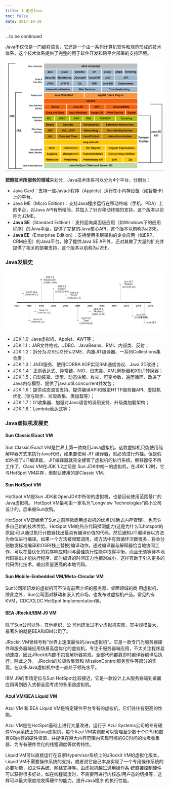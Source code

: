 ```yaml
---
title: 1 走进Java
toc: false
date: 2017-10-30
---
```


...to be continued



Java不仅仅是一门编程语言，它还是一个由一系列计算机软件和规范形成的技术体系，这个技术体系提供了完整的用于软件开发和跨平台部署的支持环境。

![Java技术体系](figures/Java%E6%8A%80%E6%9C%AF%E4%BD%93%E7%B3%BB.png)


**按照技术所服务的领域**来划分，Java技术体系可以分为4个平台，分别为：

* Java Card：支持一些Java小程序（Applets）运行在小内存设备（如智能卡）上的平台。
* Java ME（Micro Edition）：支持Java程序运行在移动终端（手机、PDA）上的平台，对Java API有所精简，并加入了针对移动终端的支持，这个版本以前称为J2ME。
* **Java SE**（Standard Edition）：支持面向桌面级应用（如Windows下的应用程序）的Java平台，提供了完整的Java核心API，这个版本以前称为J2SE。
* **Java EE**（Enterprise Edition）：支持使用多层架构的企业应用（如ERP、CRM应用）的Java平台，除了提供Java SE API外，还对其做了大量的扩充并提供了相关的部署支持，这个版本以前称为J2EE。

### Java发展史

![](figures/15346387498727.png)

* JDK 1.0: Java虚拟机、Applet、AWT等；
* JDK 1.1：JAR文件格式、JDBC、JavaBeans、RMI、内部类、反射；
* JDK 1.2：拆分为J2SE/J2EE/J2ME、内置JIT编译器、一系列Collections集合类；
* JDK 1.3：JNDI服务、使用CORBA IIOP实现RMI通信协议、Java 2D改进；
* JDK 1.4：正则表达式、异常链、NIO、日志类、XML解析器和XSLT转换器；
* JDK 1.5：自动装箱、泛型、动态注解、枚举、可变参数、遍历循环、改进了Java内存模型、提供了java.util.concurrent并发包；
* JDK 1.6：提供动态语言支持、提供编译API和微型HTTP服务器API、虚拟机优化（锁与同步、垃圾收集、类加载等）；
* JDK 1.7：G1收集器、加强对Java语言的调用支持、升级类加载架构；
* JDK 1.8：Lambda表达式等；


### Java虚拟机发展史
#### Sun Classic/Exact VM

Sun Classic/Exact VM是世界上第一款商用Java虚拟机。这款虚拟机只能使用纯解释器方式来执行Java代码，如果要使用 JIT 编译器，就必须进行外挂。但是假如外挂了JIT编译器， JIT编译器就完全接管了虚拟机的执行系统，解释器便不再工作了。Class VM在JDK 1.2之前是 Sun JDK中唯一的虚拟机，在JDK 1.2时，它与HotSpot VM并存，但默认使用的是Classic VM。

#### Sun HotSpot VM

HotSpot VM是Sun JDK和OpenJDK中所带的虚拟机，也是⽬前使⽤范围最⼴的Java虚拟机。
HotSpot VM最初由⼀家名为“Longview Technologies”的⼩公司设计的，后来被Sun收购。

HotSpot VM既继承了Sun之前两款商用虚拟机的优点(准确式内存管理)，也有许多自己新的技术优势。HotSpot VM的热点代码探测能力(这是为什么叫hotspot的原因)可以通过执行计数器找出最具有编译价值的代码，然后通知JIT编译器以方法为单位进行编译。如果⼀个⽅法被频繁调⽤，或⽅法中有效循环次数很多，将会分别触发标准编译和OSR(栈上替换)编译动作。通过编译器与解释器恰当地协同⼯作，可以在最优化的程序响应时间与最佳执⾏性能中取得平衡，⽽且⽆须等待本地代码输出才能执⾏程序，即时编译的时间压⼒也相对减⼩，这样有助于引⼊更多的代码优化技术，输出质量更⾼的本地代码。


#### Sun Mobile-Embedded VM/Meta-Circular VM

Sun公司所研发的虚拟机可不仅有前⾯介绍的服务器、桌⾯领域的商 ⽤虚拟机，除此之外，Sun公司⾯对移动和嵌⼊式市场，也发布过虚拟机产品。常见的有KVM，CDC/CLDC HotSpot Implementation等。

#### BEA JRockit/IBM J9 VM

除了Sun公司以外，其他组织、公 司也研发过不少虚拟机实现，其中规模最⼤、最著名的就是BEA和IBM公司了。

JRockit VM曾经号称“世界上速度最快的Java虚拟机”。它是⼀款专门为服务器硬件和服务器端应⽤场景⾼度优化的虚拟机，专注于服务器端应用，不太关注程序启动速度，因此JRockit内部不包含解析器实现，全部代码都靠即时编译器编译后执行。除此之外， JRockit的垃圾收集器和 MissionControl服务套件等部分的实现，在众多Java虚拟机中也一直处于领先水平。


IBM J9的市场定位与Sun HotSpot比较接近，它是一款设计上从服务器端到桌面应用再到嵌入式都全面考虑的多用途虚拟机。

#### Azul VM/BEA Liquid VM

Azul VM 和 BEA Liquid VM是特定硬件平台专有的虚拟机，它们往往有更高的性能。

Azul VM是在HotSpot基础上进⾏⼤量改进，运⾏于 Azul Systems公司的专有硬件Vega系统上的Java虚拟机，每个Azul VM实例都可以管理⾄少数⼗个CPU和数百GB内存的硬件资源，并提供在巨⼤内存范围内实现可控的GC时间的垃圾收集器、为专有硬件优化的线程调度等优秀特性。

Liquid VM可以直接运⾏在⾃家Hypervisor系统上的JRockit VM的虚拟化版本， Liquid VM不需要操作系统的⽀持，或者说它⾃⼰本⾝实现了⼀个专⽤操作系统的必要功能，如⽂件系统、⽹络⽀持等。由虚拟机越过通⽤操作系 统直接控制硬件可以获得很多好处，如在线程调度时，不需要再进⾏内核态/⽤户态的切换等，这样可以最⼤限度地发挥硬件的能⼒，提升Java程序 的执⾏性能。